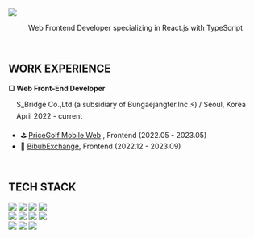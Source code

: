 <img src="https://capsule-render.vercel.app/api?type=waving&color=auto&height=280&section=header&text=Hi,%20I'm%20Hyejin✨&fontSize=90" />
<p style="text-align:center;">Web Frontend Developer specializing in React.js with TypeScript</p>

<br/>
<h2><b>WORK EXPERIENCE</b></h2>
<b>□ Web Front-End Developer</b>
<p>&nbsp;&nbsp;&nbsp&nbspS_Bridge Co.,Ltd (a subsidiary of Bungaejangter.Inc ⚡️) / Seoul, Korea<br/>&nbsp;&nbsp;&nbsp;&nbsp;April 2022 - current</p>

 <ul> 
<li>⛳️ <a href="https://m.pricegolf.co.kr/" target="_blank" rel="noopener noreferrer">PriceGolf Mobile Web</a> , Frontend (2022.05 - 2023.05)</li>
<li>🚀 <a href="https://bbexchange.notion.site/513dc5fbbd6a4a2da464e76cda23d5a7" target="_blank" rel="noopener noreferrer">BibubExchange</a>, Frontend (2022.12 - 2023.09)</li>
 </ul> 

<br/>
<h2><b>TECH STACK</b></h2>
<section>
<img src="https://img.shields.io/badge/React-61DAFB.svg?style=for-the-badge&logo=React&logoColor=black"/>
<img src="https://img.shields.io/badge/Next.js-000000.svg?style=for-the-badge&logo=nextdotjs&logoColor=white"/>
<img src="https://img.shields.io/badge/GitHub-181717.svg?style=for-the-badge&logo=GitHub&logoColor=white"/>
<img src="https://img.shields.io/badge/SWR-000000.svg?style=for-the-badge&logo=SWR&logoColor=white"/>

</section>

<section>
<img src="https://img.shields.io/badge/TypeScript-%233178C6?style=for-the-badge&logo=TypeScript&logoColor=%23fff"/>
<img src="https://img.shields.io/badge/JavaScript-%23F7DF1E?style=for-the-badge&logo=JavaScript&logoColor=%23000"/>
<img src="https://img.shields.io/badge/ReactQuery-%23FF4154?style=for-the-badge&logo=ReactQuery&logoColor=%23fff"/>
<img src="https://img.shields.io/badge/ReduxToolkit-%23764ABC?style=for-the-badge&logo=Redux&logoColor=%23fff"/>
</section>

<section>
<img src="https://img.shields.io/badge/SCSS-%23CC6699?style=for-the-badge&logo=Sass&logoColor=%23fff"/>
<img src="https://img.shields.io/badge/?style=for-the-badge&logo=styled-components&logoColor=%23fff"/>
 <img src="https://img.shields.io/badge/Styled%20Components-%23DB7093?style=for-the-badge&logo=styled-components&logoColor=black"/>
</section>




